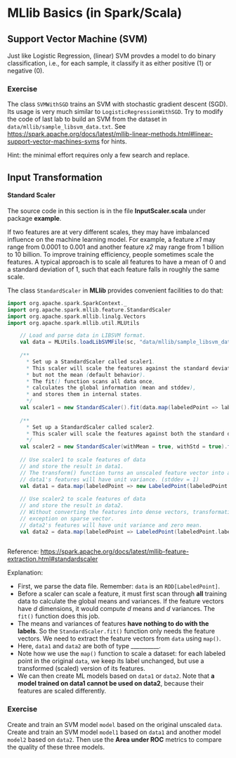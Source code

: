 # MLlib Basics (in Spark/Scala)

## Support Vector Machine (SVM) 

Just like Logistic Regression, (linear) SVM provdes a model to do binary classification, i.e., for each sample, it classify it as either positive (1) or negative (0).

### Exercise

The class `SVMWithSGD` trains an SVM with stochastic gradient descent (SGD). Its usage is very much similar to `LogisticRegressionWithSGD`. Try to modify the code of last lab to build an SVM from the dataset in `data/mllib/sample_libsvm_data.txt`. See https://spark.apache.org/docs/latest/mllib-linear-methods.html#linear-support-vector-machines-svms for hints.

Hint: the minimal effort requires only a few search and replace.

## Input Transformation

#### Standard Scaler

The source code in this section is in the file **InputScaler.scala** under package **example**.

If two features are at very different scales, they may have imbalanced influence on the machine learning model. For example, a feature *x1* may range from 0.0001 to 0.001 and another feature *x2* may range from 1 billion to 10 billion. To improve training efficiency, people sometimes scale the features. A typical approach is to scale all features to have a mean of 0 and a standard deviation of 1, such that each feature falls in roughly the same scale.

The class `StandardScaler` in **MLlib** provides convenient facilities to do that:

```scala
import org.apache.spark.SparkContext._
import org.apache.spark.mllib.feature.StandardScaler
import org.apache.spark.mllib.linalg.Vectors
import org.apache.spark.mllib.util.MLUtils

	// Load and parse data in LIBSVM format.
	val data = MLUtils.loadLibSVMFile(sc, "data/mllib/sample_libsvm_data.txt")
	
	/**
	  * Set up a StandardScaler called scaler1.
	  * This scaler will scale the features against the standard deviation 
	  * but not the mean (default behavior).
	  * The fit() function scans all data once, 
	  * calculates the global information (mean and stddev),
	  * and stores them in internal states.
	  */
	val scaler1 = new StandardScaler().fit(data.map(labeledPoint => labeledPoint.features))
	
	/**
	  * Set up a StandardScaler called scaler2.
	  * This scaler will scale the features against both the standard deviation and the mean.
	  */
	val scaler2 = new StandardScaler(withMean = true, withStd = true).fit(data.map(labeledPoint => labeledPoint.features))
	
	// Use scaler1 to scale features of data
	// and store the result in data1.
	// The transform() function turns an unscaled feature vector into a scaled one.
	// data1's features will have unit variance. (stddev = 1)
	val data1 = data.map(labeledPoint => new LabeledPoint(labeledPoint.label, scaler1.transform(labeledPoint.features)))
	
	// Use scaler2 to scale features of data
	// and store the result in data2.
	// Without converting the features into dense vectors, transformation with zero mean will raise
	// exception on sparse vector.
	// data2's features will have unit variance and zero mean.
	val data2 = data.map(labeledPoint => LabeledPoint(labeledPoint.label, scaler2.transform(Vectors.dense(labeledPoint.features.toArray))))
			
```
Reference: https://spark.apache.org/docs/latest/mllib-feature-extraction.html#standardscaler

Explanation:
+ First, we parse the data file. Remember: `data` is an `RDD[LabeledPoint]`.
+ Before a scaler can scale a feature, it must first scan through **all** training data to calculate the global means and variances. If the feature vectors have *d* dimensions, it would compute *d* means and *d* variances. The `fit()` function does this job.
+ The means and variances of features **have nothing to do with the labels**. So the `StandardScaler.fit()` function only needs the feature vectors. We need to extract the feature vectors from `data` using `map()`.
+ Here, `data1` and `data2` are both  of type \_\_\_\_\_\_\_\_\_\_. 
+ Note how we use the `map()` function to scale a dataset: for each labeled point in the original `data`, we keep its label unchanged, but use a transformed (scaled) version of its features.
+ We can then create ML models based on `data1` or `data2`. Note that **a model trained on data1 cannot be used on data2**, because their features are scaled differently.

### Exercise
Create and train an SVM model `model` based on the original unscaled `data`. Create and train an SVM model `model1` based on `data1` and another model `model2` based on `data2`. Then use the **Area under ROC** metrics to compare the quality of these three models.
